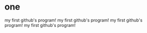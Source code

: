 # one
my first github's program!
my first github's program!
my first github's program!
my first github's program!
